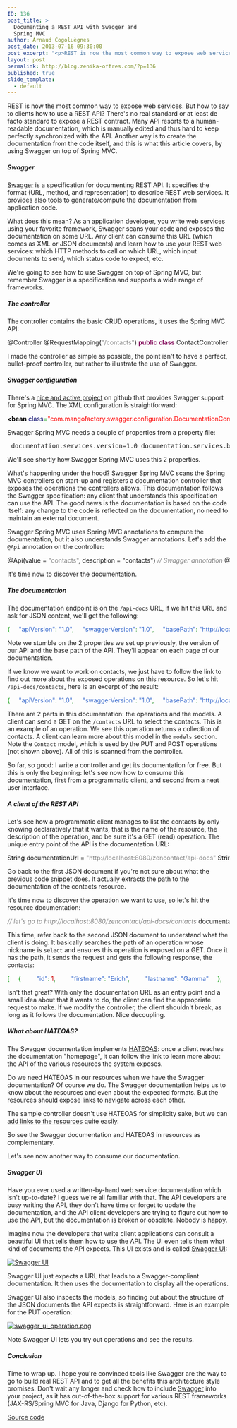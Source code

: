 ```yaml
---
ID: 136
post_title: >
  Documenting a REST API with Swagger and
  Spring MVC
author: Arnaud Cogoluègnes
post_date: 2013-07-16 09:30:00
post_excerpt: "<p>REST is now the most common way to expose web services. But how to say to clients how to use a REST API? There's no real standard or at least de facto standard to expose a REST contract. Many API resorts to a human-readable documentation, which is manually edited and thus hard to keep perfectly synchronized with the API. Another way is to create the documentation from the code itself, and this is what this article covers, by using Swagger on top of Spring MVC.</p>"
layout: post
permalink: http://blog.zenika-offres.com/?p=136
published: true
slide_template:
  - default
---
```

<p>REST is now the most common way to expose web services. But how to say to clients how to use a REST API? There's no real standard or at least de facto standard to expose a REST contract. Many API resorts to a human-readable documentation, which is manually edited and thus hard to keep perfectly synchronized with the API. Another way is to create the documentation from the code itself, and this is what this article covers, by using Swagger on top of Spring MVC.</p>
<!--more-->
<h5>Swagger</h5> <p><a href="https://developers.helloreverb.com/swagger/">Swagger</a> is a specification for documenting REST API. It specifies the format (URL, method, and representation) to describe REST web services. It provides also tools to generate/compute the documentation from application code.</p> <p>What does this mean? As an application developer, you write web services using your favorite framework, Swagger scans your code and exposes the documentation on some URL. Any client can consume this URL (which comes as XML or JSON documents) and learn how to use your REST web services: which HTTP methods to call on which URL, which input documents to send, which status code to expect, etc.</p> <p>We're going to see how to use Swagger on top of Spring MVC, but remember Swagger is a specification and supports a wide range of frameworks.</p> <h5>The controller</h5> <p>The controller contains the basic CRUD operations, it uses the Spring MVC API:</p> <pre class="java code java" style="font-family:inherit">@Controller @RequestMapping<span style="color: #000000;">&#40;</span><span style="color: #888888;">&quot;/contacts&quot;</span><span style="color: #000000;">&#41;</span> <span style="color: #7F0055; font-weight: bold;">public</span> <span style="color: #7F0055; font-weight: bold;">class</span> ContactController <span style="color: #000000;">&#123;</span> &nbsp;   @Autowired ContactService contactService; &nbsp;   @ResponseBody   @RequestMapping<span style="color: #000000;">&#40;</span>method=RequestMethod.<span style="color: #000000;">GET</span><span style="color: #000000;">&#41;</span>   <span style="color: #7F0055; font-weight: bold;">public</span> Collection<span style="color: #000000;">&lt;</span>Contact<span style="color: #000000;">&gt;</span> select<span style="color: #000000;">&#40;</span><span style="color: #000000;">&#41;</span> <span style="color: #000000;">&#123;</span>     <span style="color: #7F0055; font-weight: bold;">return</span> contactService.<span style="color: #000000;">select</span><span style="color: #000000;">&#40;</span><span style="color: #000000;">&#41;</span>;   <span style="color: #000000;">&#125;</span> &nbsp;   @ResponseBody   @RequestMapping<span style="color: #000000;">&#40;</span>value=<span style="color: #888888;">&quot;/{id}&quot;</span>,method=RequestMethod.<span style="color: #000000;">GET</span><span style="color: #000000;">&#41;</span>   <span style="color: #7F0055; font-weight: bold;">public</span> Contact get<span style="color: #000000;">&#40;</span>@PathVariable <span style="color: #000000;">Long</span> id<span style="color: #000000;">&#41;</span> <span style="color: #000000;">&#123;</span>     <span style="color: #7F0055; font-weight: bold;">return</span> contactService.<span style="color: #000000;">get</span><span style="color: #000000;">&#40;</span>id<span style="color: #000000;">&#41;</span>;   <span style="color: #000000;">&#125;</span> &nbsp;   @RequestMapping<span style="color: #000000;">&#40;</span>method=RequestMethod.<span style="color: #000000;">POST</span><span style="color: #000000;">&#41;</span>   @ResponseStatus<span style="color: #000000;">&#40;</span>HttpStatus.<span style="color: #000000;">CREATED</span><span style="color: #000000;">&#41;</span>   <span style="color: #7F0055; font-weight: bold;">public</span> <span style="color: #7F0055; font-weight: bold;">void</span> add<span style="color: #000000;">&#40;</span>@RequestBody Contact contact,HttpServletResponse response<span style="color: #000000;">&#41;</span> <span style="color: #000000;">&#123;</span>     contactService.<span style="color: #000000;">add</span><span style="color: #000000;">&#40;</span>contact<span style="color: #000000;">&#41;</span>;     <span style="color: #000000;">String</span> location = ServletUriComponentsBuilder.<span style="color: #000000;">fromCurrentRequest</span><span style="color: #000000;">&#40;</span><span style="color: #000000;">&#41;</span>       .<span style="color: #000000;">pathSegment</span><span style="color: #000000;">&#40;</span><span style="color: #888888;">&quot;{id}&quot;</span><span style="color: #000000;">&#41;</span>.<span style="color: #000000;">buildAndExpand</span><span style="color: #000000;">&#40;</span>contact.<span style="color: #000000;">getId</span><span style="color: #000000;">&#40;</span><span style="color: #000000;">&#41;</span><span style="color: #000000;">&#41;</span>       .<span style="color: #000000;">toUriString</span><span style="color: #000000;">&#40;</span><span style="color: #000000;">&#41;</span>; &nbsp;     response.<span style="color: #000000;">setHeader</span><span style="color: #000000;">&#40;</span><span style="color: #888888;">&quot;Location&quot;</span>,location<span style="color: #000000;">&#41;</span>;   <span style="color: #000000;">&#125;</span> &nbsp;   @RequestMapping<span style="color: #000000;">&#40;</span>value=<span style="color: #888888;">&quot;/{id}&quot;</span>,method=RequestMethod.<span style="color: #000000;">PUT</span><span style="color: #000000;">&#41;</span>   @ResponseStatus<span style="color: #000000;">&#40;</span>HttpStatus.<span style="color: #000000;">NO_CONTENT</span><span style="color: #000000;">&#41;</span>   <span style="color: #7F0055; font-weight: bold;">public</span> <span style="color: #7F0055; font-weight: bold;">void</span> update<span style="color: #000000;">&#40;</span>@PathVariable <span style="color: #000000;">Long</span> id,@RequestBody Contact contact<span style="color: #000000;">&#41;</span> <span style="color: #000000;">&#123;</span>     contact.<span style="color: #000000;">setId</span><span style="color: #000000;">&#40;</span>id<span style="color: #000000;">&#41;</span>;     contactService.<span style="color: #000000;">update</span><span style="color: #000000;">&#40;</span>contact<span style="color: #000000;">&#41;</span>;   <span style="color: #000000;">&#125;</span> &nbsp; <span style="color: #000000;">&#125;</span></pre> <p>I made the controller as simple as possible, the point isn't to have a perfect, bullet-proof controller, but rather to illustrate the use of Swagger.</p> <h5>Swagger configuration</h5> <p>There's a <a href="https://github.com/martypitt/swagger-springmvc">nice and active project</a> on github that provides Swagger support for Spring MVC. The XML configuration is straightforward:</p> <pre class="xml code xml" style="font-family:inherit"><span style="color: #009900;"><span style="color: #000000; font-weight: bold;">&lt;bean</span> <span style="color: #000066;">class</span>=<span style="color: #ff0000;">&quot;com.mangofactory.swagger.configuration.DocumentationConfig&quot;</span> <span style="color: #000000; font-weight: bold;">/&gt;</span></span> &nbsp; <span style="color: #009900;"><span style="color: #000000; font-weight: bold;">&lt;context:property-placeholder</span> <span style="color: #000066;">location</span>=<span style="color: #ff0000;">&quot;classpath:/swagger.properties&quot;</span> <span style="color: #000000; font-weight: bold;">/&gt;</span></span></pre> <p>Swagger Spring MVC needs a couple of properties from a property file:</p> <pre> documentation.services.version=1.0 documentation.services.basePath=http://localhost:8080/zencontact </pre> <p>We'll see shortly how Swagger Spring MVC uses this 2 properties.</p> <p>What's happening under the hood? Swagger Spring MVC scans the Spring MVC controllers on start-up and registers a documentation controller that exposes the operations the controllers allows. This documentation follows the Swagger specification: any client that understands this specification can use the API. The good news is the documentation is based on the code itself: any change to the code is reflected on the documentation, no need to maintain an external document.</p> <p>Swagger Spring MVC uses Spring MVC annotations to compute the documentation, but it also understands Swagger annotations. Let's add the <code>@Api</code> annotation on the controller:</p> <pre class="java code java" style="font-family:inherit">@Api<span style="color: #000000;">&#40;</span>value = <span style="color: #888888;">&quot;contacts&quot;</span>, description = <span style="color: #8888
88;">&quot;contacts&quot;</span><span style="color: #000000;">&#41;</span> <span style="color: #808080; font-style: italic;">// Swagger annotation</span> @Controller @RequestMapping<span style="color: #000000;">&#40;</span><span style="color: #888888;">&quot;/contacts&quot;</span><span style="color: #000000;">&#41;</span> <span style="color: #7F0055; font-weight: bold;">public</span> <span style="color: #7F0055; font-weight: bold;">class</span> ContactController <span style="color: #000000;">&#123;</span> ... <span style="color: #000000;">&#125;</span></pre> <p>It's time now to discover the documentation.</p> <h5>The documentation</h5> <p>The documentation endpoint is on the <code>/api-docs</code> URL, if we hit this URL and ask for JSON content, we'll get the following:</p> <pre class="javascript code javascript" style="font-family:inherit"><span style="color: #009900;">&#123;</span>     <span style="color: #3366CC;">&quot;apiVersion&quot;</span><span style="color: #339933;">:</span> <span style="color: #3366CC;">&quot;1.0&quot;</span><span style="color: #339933;">,</span>     <span style="color: #3366CC;">&quot;swaggerVersion&quot;</span><span style="color: #339933;">:</span> <span style="color: #3366CC;">&quot;1.0&quot;</span><span style="color: #339933;">,</span>     <span style="color: #3366CC;">&quot;basePath&quot;</span><span style="color: #339933;">:</span> <span style="color: #3366CC;">&quot;http://localhost:8080/zencontact&quot;</span><span style="color: #339933;">,</span>     <span style="color: #3366CC;">&quot;apis&quot;</span><span style="color: #339933;">:</span> <span style="color: #009900;">&#91;</span>         <span style="color: #009900;">&#123;</span>             <span style="color: #3366CC;">&quot;path&quot;</span><span style="color: #339933;">:</span> <span style="color: #3366CC;">&quot;/api-docs/contacts&quot;</span><span style="color: #339933;">,</span>             <span style="color: #3366CC;">&quot;description&quot;</span><span style="color: #339933;">:</span> <span style="color: #3366CC;">&quot;contacts&quot;</span>         <span style="color: #009900;">&#125;</span>     <span style="color: #009900;">&#93;</span> <span style="color: #009900;">&#125;</span></pre> <p>Note we stumble on the 2 properties we set up previously, the version of our API and the base path of the API. They'll appear on each page of our documentation.</p> <p>If we know we want to work on contacts, we just have to follow the link to find out more about the exposed operations on this resource. So let's hit <code>/api-docs/contacts</code>, here is an excerpt of the result:</p> <pre class="javascript code javascript" style="font-family:inherit"><span style="color: #009900;">&#123;</span>     <span style="color: #3366CC;">&quot;apiVersion&quot;</span><span style="color: #339933;">:</span> <span style="color: #3366CC;">&quot;1.0&quot;</span><span style="color: #339933;">,</span>     <span style="color: #3366CC;">&quot;swaggerVersion&quot;</span><span style="color: #339933;">:</span> <span style="color: #3366CC;">&quot;1.0&quot;</span><span style="color: #339933;">,</span>     <span style="color: #3366CC;">&quot;basePath&quot;</span><span style="color: #339933;">:</span> <span style="color: #3366CC;">&quot;http://localhost:8080/zencontact&quot;</span><span style="color: #339933;">,</span>     <span style="color: #3366CC;">&quot;resourcePath&quot;</span><span style="color: #339933;">:</span> <span style="color: #3366CC;">&quot;/contacts&quot;</span><span style="color: #339933;">,</span>     <span style="color: #3366CC;">&quot;apis&quot;</span><span style="color: #339933;">:</span> <span style="color: #009900;">&#91;</span>         <span style="color: #009900;">&#123;</span>             <span style="color: #3366CC;">&quot;path&quot;</span><span style="color: #339933;">:</span> <span style="color: #3366CC;">&quot;/contacts&quot;</span><span style="color: #339933;">,</span>             <span style="color: #3366CC;">&quot;description&quot;</span><span style="color: #339933;">:</span> <span style="color: #3366CC;">&quot;contacts&quot;</span><span style="color: #339933;">,</span>             <span style="color: #3366CC;">&quot;operations&quot;</span><span style="color: #339933;">:</span> <span style="color: #009900;">&#91;</span>                 <span style="color: #009900;">&#123;</span>                     <span style="color: #3366CC;">&quot;httpMethod&quot;</span><span style="color: #339933;">:</span> <span style="color: #3366CC;">&quot;GET&quot;</span><span style="color: #339933;">,</span>                     <span style="color: #3366CC;">&quot;summary&quot;</span><span style="color: #339933;">:</span> <span style="color: #3366CC;">&quot;select&quot;</span><span style="color: #339933;">,</span>                     <span style="color: #3366CC;">&quot;notes&quot;</span><span style="color: #339933;">:</span> <span style="color: #3366CC;">&quot;&quot;</span><span style="color: #339933;">,</span>                     <span style="color: #3366CC;">&quot;deprecated&quot;</span><span style="color: #339933;">:</span> <span style="color: #003366; font-weight: bold;">false</span><span style="color: #339933;">,</span>                     <span style="color: #3366CC;">&quot;responseClass&quot;</span><span style="color: #339933;">:</span> <span style="color: #3366CC;">&quot;Collection[Contact]&quot;</span><span style="color: #339933;">,</span>                     <span style="color: #3366CC;">&quot;nickname&quot;</span><span style="color: #339933;">:</span> <span style="color: #3366CC;">&quot;select&quot;</span>                 <span style="color: #009900;">&#125;</span>             <span style="color: #009900;">&#93;</span>         <span style="color: #009900;">&#125;</span><span style="color: #339933;">,</span>         <span style="color: #009900;">&#40;</span>...<span style="color: #009900;">&#41;</span> other APIs and operations     <span style="color: #009900;">&#93;</span><span style="color: #339933;">,</span>     <span style="color: #3366CC;">&quot;models&quot;</span><span style="color: #339933;">:</span> <span style="color: #009900;">&#123;</span>         <span style="color: #3366CC;">&quot;Collection[Contact]&quot;</span><span style="color: #339933;">:</span> <span style="color: #009900;">&#123;</span>             <span style="color: #3366CC;">&quot;properties&quot;</span><span style="color: #339933;">:</span> <span style="color: #009900;">&#123;</span>                 <span style="color: #3366CC;">&quot;empty&quot;</span><span style="color: #339933;">:</span> <span style="color: #009900;">&#123;</span>                     <span style="color: #3366CC;">&quot;type&quot;</span><span style="color: #339933;">:</span> <span style="color: #3366CC;">&quot;boolean&quot;</span>                 <span style="color: #009900;">&#125;</span>             <span style="color: #009900;">&#125;</span><span style="color: #339933;">,</span>             <span style="color: #3366CC;">&quot;type&quot;</span><span style="color: #339933;">:</span> <span style="color: #3366CC;">&quot;Collection[Contact]&quot;</span>         <span style="color: #009900;">&#125;</span><span style="color: #339933;">,</span>         <span style="color: #3366CC;">&quot;Contact&quot;</span><span style="color: #339933;">:</span> <span style="color: #009900;">&#123;</span>             <span style="color: #3366CC;">&quot;properties&quot;</span><span style="color: #339933;">:</span> <span style="color: #009900;">&#123;</span>                 <span style="color: #3366CC;">&quot;id&quot;</span><span style="color: #339933;">:</span> <span style="color: #009900;">&#123;</span>                     <span style="color: #3366CC;">&quot;type&quot;</span><span style="color: #339933;">:</span> <span style="color: #3366CC;">&quot;long&quot;</span>                 <span style="color: #009900;">&#125;</span><span style="color: #339933;">,</span>                 <span style="color: #3366CC;">&quot;lastname&quot;</span><span style="color: #339933;">:</span> <span style="color: #009900;">&#123;</span>                     <span style="color: #3366CC;">&quot;type&quot;</span><span style="color: #339933;">:</span> <span style=
"color: #3366CC;">&quot;string&quot;</span>                 <span style="color: #009900;">&#125;</span><span style="color: #339933;">,</span>                 <span style="color: #3366CC;">&quot;firstname&quot;</span><span style="color: #339933;">:</span> <span style="color: #009900;">&#123;</span>                     <span style="color: #3366CC;">&quot;type&quot;</span><span style="color: #339933;">:</span> <span style="color: #3366CC;">&quot;string&quot;</span>                 <span style="color: #009900;">&#125;</span>             <span style="color: #009900;">&#125;</span><span style="color: #339933;">,</span>             <span style="color: #3366CC;">&quot;type&quot;</span><span style="color: #339933;">:</span> <span style="color: #3366CC;">&quot;Contact&quot;</span>         <span style="color: #009900;">&#125;</span>     <span style="color: #009900;">&#125;</span> <span style="color: #009900;">&#125;</span></pre> <p>There are 2 parts in this documentation: the operations and the models. A client can send a GET on the <code>/contacts</code> URL to select the contacts. This is an example of an operation. We see this operation returns a collection of contacts. A client can learn more about this model in the <code>models</code> section. Note the <code>Contact</code> model, which is used by the PUT and POST operations (not shown above). All of this is scanned from the controller.</p> <p>So far, so good: I write a controller and get its documentation for free. But this is only the beginning: let's see now how to consume this documentation, first from a programmatic client, and second from a neat user interface.</p> <h5>A client of the REST API</h5> <p>Let's see how a programmatic client manages to list the contacts by only knowing declaratively that it wants, that is the name of the resource, the description of the operation, and be sure it's a GET (read) operation. The unique entry point of the API is the documentation URL:</p> <pre class="java code java" style="font-family:inherit"><span style="color: #000000;">String</span> documentationUrl = <span style="color: #888888;">&quot;http://localhost:8080/zencontact/api-docs&quot;</span> <span style="color: #000000;">String</span> resourceType = <span style="color: #888888;">&quot;contacts&quot;</span>; &nbsp; <span style="color: #000000;">String</span> documentation = tpl.<span style="color: #000000;">getForObject</span><span style="color: #000000;">&#40;</span>documentationUrl, <span style="color: #000000;">String</span>.<span style="color: #7F0055; font-weight: bold;">class</span><span style="color: #000000;">&#41;</span>; &nbsp; <span style="color: #808080; font-style: italic;">// extracts http://localhost:8080/zencontact</span> <span style="color: #000000;">String</span> basePath = JsonPath.<span style="color: #000000;">read</span><span style="color: #000000;">&#40;</span>documentation, <span style="color: #888888;">&quot;basePath&quot;</span><span style="color: #000000;">&#41;</span>; <span style="color: #808080; font-style: italic;">// extracts /api-docs/contacts to discover the available operations on the contacts resource</span> List<span style="color: #000000;">&lt;</span>String<span style="color: #000000;">&gt;</span> apiDocumentationPath = JsonPath.<span style="color: #000000;">read</span><span style="color: #000000;">&#40;</span>   documentation,   <span style="color: #888888;">&quot;apis[?].path&quot;</span>,   filter<span style="color: #000000;">&#40;</span>where<span style="color: #000000;">&#40;</span><span style="color: #888888;">&quot;description&quot;</span><span style="color: #000000;">&#41;</span>.<span style="color: #000000;">is</span><span style="color: #000000;">&#40;</span>resourceType<span style="color: #000000;">&#41;</span><span style="color: #000000;">&#41;</span> <span style="color: #000000;">&#41;</span>;</pre> <p>Go back to the first JSON document if you're not sure about what the previous code snippet does. It actually extracts the path to the documentation of the contacts resource.</p> <p>It's time now to discover the operation we want to use, so let's hit the resource documentation:</p> <pre class="java code java" style="font-family:inherit"><span style="color: #808080; font-style: italic;">// let's go to http://localhost:8080/zencontact/api-docs/contacts</span> documentation = tpl.<span style="color: #000000;">getForObject</span><span style="color: #000000;">&#40;</span>basePath+apiDocumentationPath.<span style="color: #000000;">get</span><span style="color: #000000;">&#40;</span>0<span style="color: #000000;">&#41;</span>, <span style="color: #000000;">String</span>.<span style="color: #7F0055; font-weight: bold;">class</span><span style="color: #000000;">&#41;</span>; <span style="color: #808080; font-style: italic;">// selects the info about the &quot;select&quot; operation on &quot;contacts&quot;</span> <span style="color: #808080; font-style: italic;">// we know it's GET, but we need to know the URL (it's actually &quot;/contacts&quot;)</span> List<span style="color: #000000;">&lt;</span>String<span style="color: #000000;">&gt;</span> apis = JsonPath.<span style="color: #000000;">read</span><span style="color: #000000;">&#40;</span>   documentation,   <span style="color: #888888;">&quot;$.apis[?].path&quot;</span>,   <span style="color: #7F0055; font-weight: bold;">new</span> OperationNicknameFilter<span style="color: #000000;">&#40;</span><span style="color: #888888;">&quot;select&quot;</span>,<span style="color: #888888;">&quot;GET&quot;</span><span style="color: #000000;">&#41;</span> <span style="color: #000000;">&#41;</span>; <span style="color: #808080; font-style: italic;">// contains &quot;/contacts&quot;</span> <span style="color: #000000;">String</span> resourcePath = apis.<span style="color: #000000;">get</span><span style="color: #000000;">&#40;</span>0<span style="color: #000000;">&#41;</span>; <span style="color: #000000;">String</span> contacts = tpl.<span style="color: #000000;">getForObject</span><span style="color: #000000;">&#40;</span>basePath+resourcePath, <span style="color: #000000;">String</span>.<span style="color: #7F0055; font-weight: bold;">class</span><span style="color: #000000;">&#41;</span>;</pre> <p>This time, refer back to the second JSON document to understand what the client is doing. It basically searches the path of an operation whose nickname is <code>select</code> and ensures this operation is exposed on a GET. Once it has the path, it sends the request and gets the following response, the contacts:</p> <pre class="javascript code javascript" style="font-family:inherit"><span style="color: #009900;">&#91;</span>     <span style="color: #009900;">&#123;</span>         <span style="color: #3366CC;">&quot;id&quot;</span><span style="color: #339933;">:</span> <span style="color: #CC0000;">1</span><span style="color: #339933;">,</span>         <span style="color: #3366CC;">&quot;firstname&quot;</span><span style="color: #339933;">:</span> <span style="color: #3366CC;">&quot;Erich&quot;</span><span style="color: #339933;">,</span>         <span style="color: #3366CC;">&quot;lastname&quot;</span><span style="color: #339933;">:</span> <span style="color: #3366CC;">&quot;Gamma&quot;</span>     <span style="color: #009900;">&#125;</span><span style="color: #339933;">,</span>     <span style="color: #009900;">&#123;</span>         <span style="color: #3366CC;">&quot;id&quot;</span><span style="color: #339933;">:</span> <span style="color: #CC0000;">2</span><span style="color: #339933;">,</span>         <span style="color: #3366CC;">&quot;firstname&quot;</span><span style="color: #339933;">:</span> <span style="color: #3366CC;">&quot;Richard&quot;</span><span style="color: #339933;">,</span>         <span style="color: #3366CC;">&quot;lastname&quot;</span><span style="color: #339933;">:</span> <span style="color: #3366CC;">&quot;Helm&quot;</span>     <span style="color: #009900;">&#125;</span><span style="color: #339933;">,</span>     <span style="color: #009900;">&#123;</span>         <span style="color: #3366CC;">&quot;id&quot;</span><span style="color: #339933;">:</span> <span style="color: #CC0000;">3</span><span sty
le="color: #339933;">,</span>         <span style="color: #3366CC;">&quot;firstname&quot;</span><span style="color: #339933;">:</span> <span style="color: #3366CC;">&quot;Ralph&quot;</span><span style="color: #339933;">,</span>         <span style="color: #3366CC;">&quot;lastname&quot;</span><span style="color: #339933;">:</span> <span style="color: #3366CC;">&quot;Johnson&quot;</span>     <span style="color: #009900;">&#125;</span><span style="color: #339933;">,</span>     <span style="color: #009900;">&#123;</span>         <span style="color: #3366CC;">&quot;id&quot;</span><span style="color: #339933;">:</span> <span style="color: #CC0000;">4</span><span style="color: #339933;">,</span>         <span style="color: #3366CC;">&quot;firstname&quot;</span><span style="color: #339933;">:</span> <span style="color: #3366CC;">&quot;John&quot;</span><span style="color: #339933;">,</span>         <span style="color: #3366CC;">&quot;lastname&quot;</span><span style="color: #339933;">:</span> <span style="color: #3366CC;">&quot;Vlissides&quot;</span>     <span style="color: #009900;">&#125;</span> <span style="color: #009900;">&#93;</span></pre> <p>Isn't that great? With only the documentation URL as an entry point and a small idea about that it wants to do, the client can find the appropriate request to make. If we modify the controller, the client shouldn't break, as long as it follows the documentation. Nice decoupling.</p> <h5>What about HATEOAS?</h5> <p>The Swagger documentation implements <a href="http://en.wikipedia.org/wiki/HATEOAS">HATEOAS</a>: once a client reaches the documentation "homepage", it can follow the link to learn more about the API of the various resources the system exposes.</p> <p>Do we need HATEOAS in our resources when we have the Swagger documentation? Of course we do. The Swagger documentation helps us to know about the resources and even about the expected formats. But the resources should expose links to navigate across each other.</p> <p>The sample controller doesn't use HATEOAS for simplicity sake, but we can <a href="/index.php?post/2012/06/13/HATEOAS-with-Spring-MVC-REST">add links to the resources</a> quite easily.</p> <p>So see the Swagger documentation and HATEOAS in resources as complementary.</p> <p>Let's see now another way to consume our documentation.</p> <h5>Swagger UI</h5> <p>Have you ever used a written-by-hand web service documentation which isn't up-to-date? I guess we're all familiar with that. The API developers are busy writing the API, they don't have time or forget to update the documentation, and the API client developers are trying to figure out how to use the API, but the documentation is broken or obsolete. Nobody is happy.</p> <p>Imagine now the developers that write client applications can consult a beautiful UI that tells them how to use the API. The UI even tells them what kind of documents the API expects. This UI exists and is called <a href="https://github.com/wordnik/swagger-ui">Swagger UI</a>:</p> <p><a href="/wp-content/uploads/2015/07/swagger_ui_api.png"><img src="/wp-content/uploads/2015/07/.swagger_ui_api_m.jpg" alt="Swagger UI" title="Swagger UI" /></a></p> <p>Swagger UI just expects a URL that leads to a Swagger-compliant documentation. It then uses the documentation to display all the operations.</p> <p>Swagger UI also inspects the models, so finding out about the structure of the JSON documents the API expects is straightforward. Here is an example for the PUT operation:</p> <p><a href="/wp-content/uploads/2015/07/swagger_ui_operation.png"><img src="/wp-content/uploads/2015/07/.swagger_ui_operation_m.jpg" alt="swagger_ui_operation.png" /></a></p> <p>Note Swagger UI lets you try out operations and see the results.</p> <h5>Conclusion</h5> <p>Time to wrap up. I hope you're convinced tools like Swagger are the way to go to build real REST API and to get all the benefits this architecture style promises. Don't wait any longer and check how to include <a href="https://developers.helloreverb.com/swagger/">Swagger</a> into your project, as it has out-of-the-box support for various REST frameworks (JAX-RS/Spring MVC for Java, Django for Python, etc).</p> <p><a href="https://github.com/acogoluegnes/rest-documentation-with-swagger-spring-mvc">Source code</a></p>